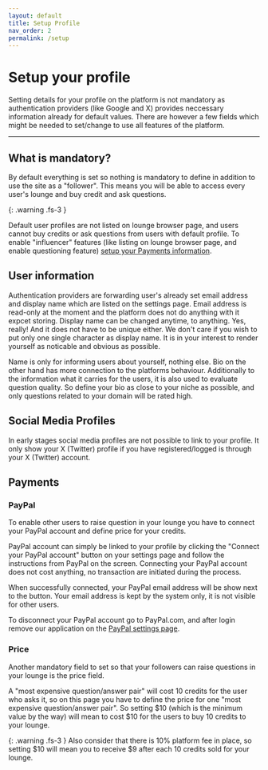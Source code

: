 ```yaml
---
layout: default
title: Setup Profile
nav_order: 2
permalink: /setup
---
```


# Setup your profile

Setting details for your profile on the platform is not mandatory as authentication providers (like Google and X) provides neccessary information already for default values. There are however a few fields which might be needed to set/change to use all features of the platform.

---

## What is mandatory?

By default everything is set so nothing is mandatory to define in addition to use the site as a "follower". This means you will be able to access every user's lounge and buy credit and ask questions.

{: .warning .fs-3 }

Default user profiles are not listed on lounge browser page, and users cannot buy credits or ask questions from users with default profile. To enable "influencer" features (like listing on lounge browser page, and enable questioning feature) [setup your Payments information](#Payments).

## User information

Authentication providers are forwarding user's already set email address and display name which are listed on the settings page. Email address is read-only at the moment and the platform does not do anything with it expcet storing. Display name can be changed anytime, to anything. Yes, really! And it does not have to be unique either. We don't care if you wish to put only one single character as display name. It is in your interest to render yourself as noticable and obvious as possible.

Name is only for informing users about yourself, nothing else. Bio on the other hand has more connection to the platforms behaviour. Additionally to the information what it carries for the users, it is also used to evaluate question quality. So define your bio as close to your niche as possible, and only questions related to your domain will be rated high.

## Social Media Profiles

In early stages social media profiles are not possible to link to your profile. It only show your X (Twitter) profile if you have registered/logged is through your X (Twitter) account.

## Payments

### PayPal

To enable other users to raise question in your lounge you have to connect your PayPal account and define price for your credits.

PayPal account can simply be linked to your profile by clicking the "Connect your PayPal account" button on your settings page and follow the instructions from PayPal on the screen. Connecting your PayPal account does not cost anything, no transaction are initiated during the process.

When successfully connected, your PayPal email address will be show next to the button. Your email address is kept by the system only, it is not visible for other users.

To disconnect your PayPal account go to PayPal.com, and after login remove our application on the [PayPal settings page](https://www.paypal.com/businessmanage/account/accountAccess/unifiedsettings/loginWithPaypal).

### Price

Another mandatory field to set so that your followers can raise questions in your lounge is the price field.

A "most expensive question/answer pair" will cost 10 credits for the user who asks it, so on this page you have to define the price for one "most expensive question/answer pair". So setting $10 (which is the minimum value by the way) will mean to cost $10 for the users to buy 10 credits to your lounge.

{: .warning .fs-3 }
Also consider that there is 10% platform fee in place, so setting $10 will mean you to receive $9 after each 10 credits sold for your lounge.
